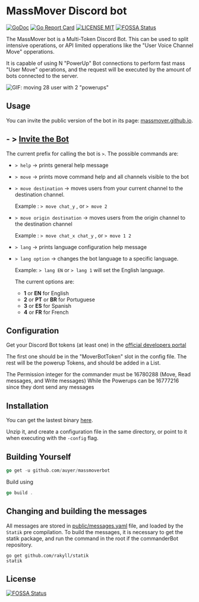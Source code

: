 # MassMover Discord bot

[![GoDoc](https://godoc.org/github.com/golang/gddo?status.svg)](http://godoc.org/github.com/auyer/massmoverbot)
[![Go Report Card](https://goreportcard.com/badge/github.com/auyer/massmoverbot)](https://goreportcard.com/report/github.com/auyer/massmoverbot)
[![LICENSE MIT](https://img.shields.io/badge/license-MIT-brightgreen.svg)](https://img.shields.io/badge/license-MIT-brightgreen.svg) [![FOSSA Status](https://app.fossa.io/api/projects/git%2Bgithub.com%2Fauyer%2FMassMoverBot.svg?type=shield)](https://app.fossa.io/projects/git%2Bgithub.com%2Fauyer%2FMassMoverBot?ref=badge_shield)
<!--  [![Release](https://img.shields.io/github/release/auyer/massmoverbot.svg)](https://github.com/auyer/massmoverbot/releases/latest) -->

The MassMover bot is a Multi-Token Discord Bot.
This can be used to split intensive operations, or API limited opperations like the "User Voice Channel Move" opperations.

It is capable of using N "PowerUp" Bot connections to perform fast mass "User Move" operations, and the request will be executed by the amount of bots connected to the server.

![GIF: moving 28 user with 2 "powerups"](https://raw.githubusercontent.com/auyer/MassMoverHugoPage/master/static/img/half.gif)

## Usage

You can invite the public version of the bot in its page: [massmover.github.io](http://massmover.github.io/).

## - > [Invite the Bot](http://massmover.github.io/)

The current prefix for calling the bot is `>`.
The possible commands are:

 - `> help` -> prints general help message
 - `> move` -> prints move command help and all channels visible to the bot
 - `> move destination` -> moves users from your current channel to the destination channel.

    Example : `> move chat_y` , or `> move 2`

 - `> move origin destination` -> moves users from the origin channel to the destination channel

    Example : `> move chat_x chat_y` , or `> move 1 2`
 - `> lang` -> prints language configuration help message
 - `> lang option` -> changes the bot language to a specific language.

    Example: `> lang EN` or `> lang 1` will set the English language.
     
     The current options are: 
     - **1** or **EN** for English
     - **2** or **PT** or **BR** for Portuguese
     - **3** or **ES** for Spanish
     - **4** or **FR** for French
     


## Configuration

Get your Discord Bot tokens (at least one) in the [official developers portal](https://discordapp.com/developers)

The first one should be in the "MoverBotToken" slot in the config file.
The rest will be the powerup Tokens, and should be added in a List.

The Permission integer for the commander must be 16780288 (Move, Read messages, and Write messages)
While the Powerups can be 16777216 since they dont send any messages

## Installation
You can get the lastest binary [here](https://github.com/auyer/massmoverbot/releases/latest).

Unzip it, and create a configuration file in the same directory, or point to it when executing with the  `-config` flag.
## Building Yourself
```go
go get -u github.com/auyer/massmoverbot
```
Build using 
```go
go build .
```

## Changing and building the messages

All messages are stored in [public/messages.yaml](public/messages.yaml) file, and loaded by the `Statik` pre compilation.
To build the messages, it is necessary to get the statik package, and run the command in the root if the commanderBot repository.

```
go get github.com/rakyll/statik
statik
```


## License
[![FOSSA Status](https://app.fossa.io/api/projects/git%2Bgithub.com%2Fauyer%2FMassMoverBot.svg?type=large)](https://app.fossa.io/projects/git%2Bgithub.com%2Fauyer%2FMassMoverBot?ref=badge_large)
